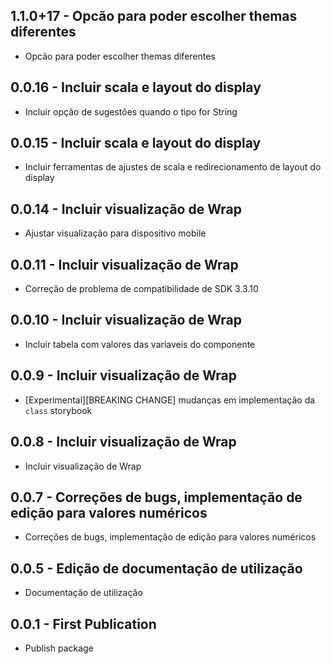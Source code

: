 ## 1.1.0+17 - Opcão para poder escolher themas diferentes
- Opcão para poder escolher themas diferentes

## 0.0.16 - Incluir scala e layout do display
- Incluir opção de sugestões quando o tipo for String

## 0.0.15 - Incluir scala e layout do display
- Incluir ferramentas de ajustes de scala e redirecionamento de layout do display

## 0.0.14 - Incluir visualização de Wrap 
- Ajustar visualização para dispositivo mobile 

## 0.0.11 - Incluir visualização de Wrap 
- Correção de problema de compatibilidade de SDK 3.3.10

## 0.0.10 - Incluir visualização de Wrap
- Incluir tabela com valores das variaveis do componente

## 0.0.9 - Incluir visualização de Wrap 
- [Experimental][BREAKING CHANGE] mudanças em implementação da `class` storybook

## 0.0.8 - Incluir visualização de Wrap 
- Incluir visualização de Wrap

## 0.0.7 - Correções de bugs, implementação de edição para valores numéricos
- Correções de bugs, implementação de edição para valores numéricos

## 0.0.5 - Edição de documentação de utilização
- Documentação de utilização

## 0.0.1 - First Publication
- Publish package 

